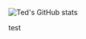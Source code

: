 ![Ted's GitHub stats](https://github-readme-stats.vercel.app/api?username=15Teds&count_private=true)


test

